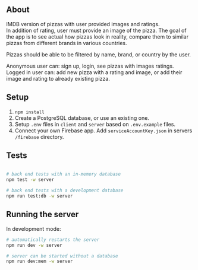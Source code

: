 ## About

IMDB version of pizzas with user provided images and ratings.  
In addition of rating, user must provide an image of the pizza.
The goal of the app is to see actual how pizzas look in reality, compare them to similar pizzas from different brands in various countries.

Pizzas should be able to be filtered by name, brand, or country by the user.

Anonymous user can: sign up, login, see pizzas with images ratings.
Logged in user can: add new pizza with a rating and image, or add their image and rating to already existing pizza.

## Setup

1. `npm install`
2. Create a PostgreSQL database, or use an existing one.
3. Setup `.env` files in `client` and `server` based on `.env.example` files.
4. Connect your own Firebase app. Add `serviceAccountKey.json` in servers `/firebase` directory.

## Tests

```bash

# back end tests with an in-memory database
npm test -w server

# back end tests with a development database
npm run test:db -w server
```

## Running the server

In development mode:

```bash
# automatically restarts the server
npm run dev -w server

# server can be started without a database
npm run dev:mem -w server
```
